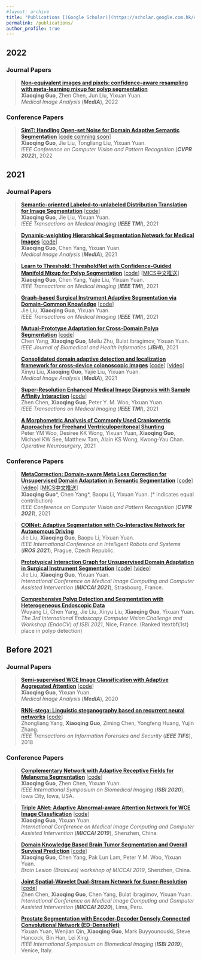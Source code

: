 ```yaml
---
#layout: archive
title: "Publications [(Google Scholar)](https://scholar.google.com.hk/citations?user=fo3rmtwAAAAJ&hl=en)"
permalink: /publications/
author_profile: true
---
```


## 2022
### Journal Papers
> <b>[Non-equivalent images and pixels: confidence-aware resampling with meta-learning mixup for polyp segmentation](https://www.sciencedirect.com/science/article/abs/pii/S1361841522000469)</b> <br>
> <b>Xiaoqing Guo</b>, Zhen Chen, Jun Liu, Yixuan Yuan.<br>
> <em>Medical Image Analysis</em> (<i><b>MedIA</b></i>), 2022 <br>

### Conference Papers	
> <b>[SimT: Handling Open-set Noise for Domain Adaptive Semantic Segmentation]()</b> [[code comning soon]()] <br>
> <b>Xiaoqing Guo</b>, Jie Liu, Tongliang Liu, Yixuan Yuan. <br>
> <em>IEEE Conference on Computer Vision and Pattern Recognition</em> (<i><b>CVPR 2022</b></i>), 2022 <br>

## 2021
### Journal Papers
> <b>[Semantic-oriented Labeled-to-unlabeled Distribution Translation for Image Segmentation](https://ieeexplore.ieee.org/document/9541376)</b> [[code](https://github.com/CityU-AIM-Group/L2uDT)] <br>
> <b>Xiaoqing Guo</b>, Jie Liu, Yixuan Yuan.<br>
> <em>IEEE Transactions on Medical Imaging</em> (<i><b>IEEE TMI</b></i>), 2021 <br>

> <b><a href="https://doi.org/10.1016/j.media.2021.102196" target="_blank">Dynamic-weighting Hierarchical Segmentation Network for Medical Images</a></b> [<a href="https://github.com/CityU-AIM-Group/DW-HieraSeg" target="_blank">code</a>] <br>
> <b>Xiaoqing Guo</b>, Chen Yang, Yixuan Yuan.<br>
> <em>Medical Image Analysis</em> (<i><b>MedIA</b></i>), 2021 <br>

> <b>[Learn to Threshold: ThresholdNet with Confidence-Guided Manifold Mixup for Polyp Segmentation](https://ieeexplore.ieee.org/document/9305717)</b> [[code](https://github.com/Guo-Xiaoqing/ThresholdNet)] [[MICS中文推送](https://mp.weixin.qq.com/s/nF9ZLncWlYbcko_gs06ukw)] <br>
> <b>Xiaoqing Guo</b>, Chen Yang, Yajie Liu, Yixuan Yuan. <br>
> <em>IEEE Transactions on Medical Imaging</em> (<i><b>IEEE TMI</b></i>), 2021 <br>

> <b>[Graph-based Surgical Instrument Adaptive Segmentation via Domain-Common Knowledge](https://ieeexplore.ieee.org/document/9583929)</b> [[code](https://github.com/CityU-AIM-Group/Prototypical-Graph-DA)] <br>
> Jie Liu, <b>Xiaoqing Guo</b>, Yixuan Yuan.<br>
> <em>IEEE Transactions on Medical Imaging</em> (<i><b>IEEE TMI</b></i>), 2021 <br>
	
> <b>[Mutual-Prototype Adaptation for Cross-Domain Polyp Segmentation](https://ieeexplore.ieee.org/document/9423517)</b> [[code](https://github.com/CityU-AIM-Group/MPA-DA)] <br>
> Chen Yang, <b>Xiaoqing Guo</b>, Meilu Zhu, Bulat Ibragimov, Yixuan Yuan. <br>
> <em>IEEE Journal of Biomedical and Health Informatics</em> (<i><b>JBHI</b></i>), 2021 <br>
	
> <b>[Consolidated domain adaptive detection and localization framework for cross-device colonoscopic images](https://doi.org/10.1016/j.media.2021.102052)</b> [[code](https://github.com/xinyuliu-jeffrey/ConsolidatedPolypDA)] [[video](https://www.bilibili.com/video/BV1b54y1H7tF)] <br>
> Xinyu Liu, <b>Xiaoqing Guo</b>, Yajie Liu, Yixuan Yuan. <br>
> <em>Medical Image Analysis</em> (<i><b>MedIA</b></i>), 2021 <br>
	
> <b>[Super-Resolution Enhanced Medical Image Diagnosis with Sample Affinity Interaction](https://ieeexplore.ieee.org/document/9339901)</b> [[code](https://github.com/franciszchen/SRD-SAI)] <br>
> Zhen Chen, <b>Xiaoqing Guo</b>, Peter Y. M. Woo, Yixuan Yuan. <br>
> <em>IEEE Transactions on Medical Imaging</em> (<i><b>IEEE TMI</b></i>), 2021 <br>
	
> <b>[A Morphometric Analysis of Commonly Used Craniometric Approaches for Freehand Ventriculoperitoneal Shunting](https://pubmed.ncbi.nlm.nih.gov/35007256/)</b> <br>
> Peter YM Woo, Desiree KK Wong, Yixuan Yuan, <b>Xiaoqing Guo</b>, Michael KW See, Matthew Tam, Alain KS Wong, Kwong-Yau Chan. <br>
> <em>Operative Neurosurgery</em>, 2021 <br>

### Conference Papers	
> <b>[MetaCorrection: Domain-aware Meta Loss Correction for Unsupervised Domain Adaptation in Semantic Segmentation](https://openaccess.thecvf.com/content/CVPR2021/html/Guo_MetaCorrection_Domain-Aware_Meta_Loss_Correction_for_Unsupervised_Domain_Adaptation_in_CVPR_2021_paper.html)</b> [[code](https://github.com/cyang-cityu/MetaCorrection)] [[video](https://www.bilibili.com/video/BV1SX4y1A7Ee)] [[MICS中文推送](https://mp.weixin.qq.com/s/nF9ZLncWlYbcko_gs06ukw)] <br>
> <b>Xiaoqing Guo</b>\*, Chen Yang\*, Baopu Li, Yixuan Yuan. (* indicates equal contribution)<br>
> <em>IEEE Conference on Computer Vision and Pattern Recognition</em> (<i><b>CVPR 2021</b></i>), 2021 <br>
	
> <b>[COINet: Adaptive Segmentation with Co-Interactive Network for Autonomous Driving](https://ieeexplore.ieee.org/document/9636111)</b> <br>
> Jie Liu, <b>Xiaoqing Guo</b>, Baopu Li, Yixuan Yuan. <br>
> <em>IEEE International Conference on Intelligent Robots and Systems</em> (<i><b>IROS 2021</b></i>), Prague, Czech Republic. <br>
	
> <b>[Prototypical Interaction Graph for Unsupervised Domain Adaptation in Surgical Instrument Segmentation](https://link.springer.com/chapter/10.1007/978-3-030-87199-4_26)</b> [[code](https://github.com/CityU-AIM-Group/SePIG)] [[video](https://www.bilibili.com/video/BV1Kw411o7DY)] <br>
> Jie Liu, <b>Xiaoqing Guo</b>, Yixuan Yuan. <br>
> <em>International Conference on Medical Image Computing and Computer Assisted Intervention</em> (<i><b>MICCAI 2021</b></i>), Strasbourg, France. <br>
	
> <b>[Comprehensive Polyp Detection and Segmentation with Heterogeneous Endoscopic Data](http://ceur-ws.org/Vol-2886/paper7.pdf)</b> <br>
> Wuyang Li, Chen Yang, Jie Liu, Xinyu Liu, <b>Xiaoqing Guo</b>, Yixuan Yuan. <br>
> <em>The 3rd International Endoscopy Computer Vision Challenge and Workshop (EndoCV) of ISBI 2021</em>, Nice, France. (Ranked \textbf{1st} place in polyp detection) <br>

## Before 2021
### Journal Papers
> <b>[Semi-supervised WCE Image Classification with Adaptive Aggregated Attention](https://doi.org/10.1016/j.media.2020.101733)</b> [[code](https://github.com/Guo-Xiaoqing/SSL_WCE)] <br>
> <b>Xiaoqing Guo</b>, Yixuan Yuan. <br>
> <em>Medical Image Analysis</em> (<i><b>MedIA</b></i>), 2020 <br>

> <b>[RNN-stega: Linguistic steganography based on recurrent neural networks](https://ieeexplore.ieee.org/abstract/document/8470163)</b> [[code](https://github.com/YangzlTHU/RNN-Stega)] <br>
> Zhongliang Yang, <b>Xiaoqing Guo</b>, Ziming Chen, Yongfeng Huang, Yujin Zhang. <br>
> <em>IEEE Transactions on Information Forensics and Security</em> (<i><b>IEEE TIFS</b></i>), 2018 <br>

### Conference Papers
> <b>[Complementary Network with Adaptive Receptive Fields for Melanoma Segmentation](https://ieeexplore.ieee.org/document/9098417)</b> [[code](https://github.com/Guo-Xiaoqing/Skin-Seg)] <br>
> <b>Xiaoqing Guo</b>, Zhen Chen, Yixuan Yuan. <br>
> <em>IEEE International Symposium on Biomedical Imaging</em> (<i><b>ISBI 2020</b></i>), Iowa City, Iowa, USA. <br>

> <b>[Triple ANet: Adaptive Abnormal-aware Attention Network for WCE Image Classfication](https://link.springer.com/chapter/10.1007/978-3-030-32239-7_33)</b> [[code](https://github.com/Guo-Xiaoqing/Triple-ANet)] <br>
> <b>Xiaoqing Guo</b>, Yixuan Yuan. <br>
> <em>International Conference on Medical Image Computing and Computer Assisted Intervention</em> (<i><b>MICCAI 2019</b></i>), Shenzhen, China. <br>

> <b>[Domain Knowledge Based Brain Tumor Segmentation and Overall Survival Prediction](https://link.springer.com/chapter/10.1007/978-3-030-46643-5_28)</b> [[code](https://github.com/Guo-Xiaoqing/BraTS_OS)] <br>
> <b>Xiaoqing Guo</b>, Chen Yang, Pak Lun Lam, Peter Y.M. Woo, Yixuan Yuan. <br>
> <em>Brain Lesion (BrainLes) workshop of MICCAI 2019</em>, Shenzhen, China. <br>

> <b>[Joint Spatial-Wavelet Dual-Stream Network for Super-Resolution](https://link.springer.com/chapter/10.1007/978-3-030-59722-1_18)</b> [[code](https://github.com/franciszchen/SWD-Net)] <br>
> Zhen Chen, <b>Xiaoqing Guo</b>, Chen Yang, Bulat Ibragimov, Yixuan Yuan. <br>
> <em>International Conference on Medical Image Computing and Computer Assisted Intervention</em> (<i><b>MICCAI 2020</b></i>), Lima, Peru. <br>

> <b>[Prostate Segmentation with Encoder-Decoder Densely Connected Convolutional Network (ED-DenseNet)](https://ieeexplore.ieee.org/abstract/document/8759498)</b> <br>
> Yixuan Yuan, Wenjian Qin, <b>Xiaoqing Guo</b>, Mark Buyyounouski, Steve Hancock, Bin Han, Lei Xing. <br>
> <em>IEEE International Symposium on Biomedical Imaging</em> (<i><b>ISBI 2019</b></i>), Venice, Italy. <br>
